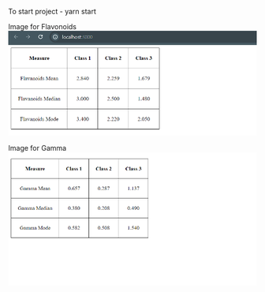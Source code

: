 To start project - yarn start

Image for Flavonoids
![alt text](image-1.png)

Image for Gamma
![alt text](image-2.png)
